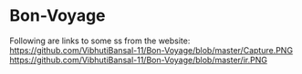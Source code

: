 # Bon-Voyage
Following are links to some ss from the website:
https://github.com/VibhutiBansal-11/Bon-Voyage/blob/master/Capture.PNG
https://github.com/VibhutiBansal-11/Bon-Voyage/blob/master/ir.PNG
